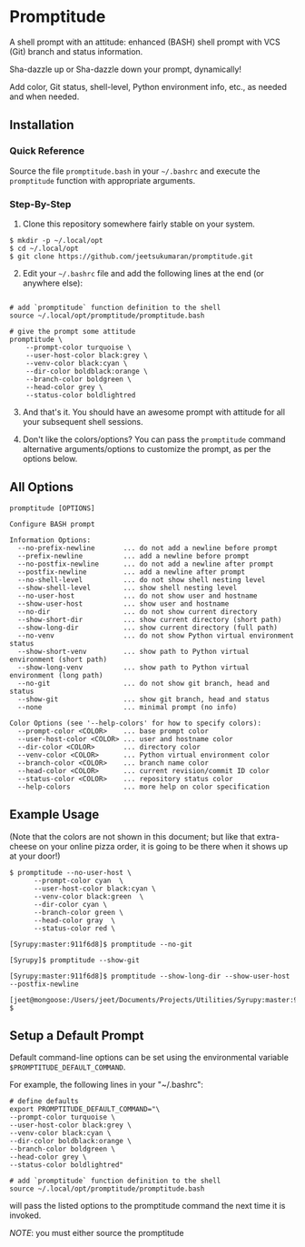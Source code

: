 
# Promptitude

A shell prompt with an attitude: enhanced (BASH) shell prompt with VCS (Git) branch and status information.

Sha-dazzle up or Sha-dazzle down your prompt, dynamically!

Add color, Git status, shell-level, Python environment info, etc., as needed and when needed.

## Installation

### Quick Reference

Source the file `promptitude.bash` in your `~/.bashrc` and execute the ``promptitude`` function with appropriate arguments.

### Step-By-Step

1.  Clone this repository somewhere fairly stable on your system.

~~~
$ mkdir -p ~/.local/opt
$ cd ~/.local/opt
$ git clone https://github.com/jeetsukumaran/promptitude.git
~~~

2.  Edit your ``~/.bashrc`` file and add the following lines at the end (or anywhere else):

~~~

# add `promptitude` function definition to the shell
source ~/.local/opt/promptitude/promptitude.bash

# give the prompt some attitude
promptitude \
    --prompt-color turquoise \
    --user-host-color black:grey \
    --venv-color black:cyan \
    --dir-color boldblack:orange \
    --branch-color boldgreen \
    --head-color grey \
    --status-color boldlightred
~~~

3.  And that's it. You should have an awesome prompt with attitude for all your subsequent shell sessions.

4.  Don't like the colors/options? You can pass the ``promptitude`` command alternative arguments/options to customize the prompt, as per the options below.


## All Options

~~~
promptitude [OPTIONS]

Configure BASH prompt

Information Options:
  --no-prefix-newline       ... do not add a newline before prompt
  --prefix-newline          ... add a newline before prompt
  --no-postfix-newline      ... do not add a newline after prompt
  --postfix-newline         ... add a newline after prompt
  --no-shell-level          ... do not show shell nesting level
  --show-shell-level        ... show shell nesting level
  --no-user-host            ... do not show user and hostname
  --show-user-host          ... show user and hostname
  --no-dir                  ... do not show current directory
  --show-short-dir          ... show current directory (short path)
  --show-long-dir           ... show current directory (full path)
  --no-venv                 ... do not show Python virtual environment status
  --show-short-venv         ... show path to Python virtual environment (short path)
  --show-long-venv          ... show path to Python virtual environment (long path)
  --no-git                  ... do not show git branch, head and status
  --show-git                ... show git branch, head and status
  --none                    ... minimal prompt (no info)

Color Options (see '--help-colors' for how to specify colors):
  --prompt-color <COLOR>    ... base prompt color
  --user-host-color <COLOR> ... user and hostname color
  --dir-color <COLOR>       ... directory color
  --venv-color <COLOR>      ... Python virtual environment color
  --branch-color <COLOR>    ... branch name color
  --head-color <COLOR>      ... current revision/commit ID color
  --status-color <COLOR>    ... repository status color
  --help-colors             ... more help on color specification
~~~

## Example Usage

(Note that the colors are not shown in this document; but like that extra-cheese on your online pizza order, it is going to be there when it shows up at your door!)
~~~
$ promptitude --no-user-host \
      --prompt-color cyan  \
      --user-host-color black:cyan \
      --venv-color black:green  \
      --dir-color cyan \
      --branch-color green \
      --head-color gray  \
      --status-color red \

[Syrupy:master:911f6d8]$ promptitude --no-git

[Syrupy]$ promptitude --show-git

[Syrupy:master:911f6d8]$ promptitude --show-long-dir --show-user-host --postfix-newline

[jeet@mongoose:/Users/jeet/Documents/Projects/Utilities/Syrupy:master:911f6d8]
$
~~~

## Setup a Default Prompt

Default command-line options can be set using the environmental variable `$PROMPTITUDE_DEFAULT_COMMAND`.

For example, the following lines in your "~/.bashrc":
~~~
# define defaults
export PROMPTITUDE_DEFAULT_COMMAND="\
--prompt-color turquoise \
--user-host-color black:grey \
--venv-color black:cyan \
--dir-color boldblack:orange \
--branch-color boldgreen \
--head-color grey \
--status-color boldlightred"

# add `promptitude` function definition to the shell
source ~/.local/opt/promptitude/promptitude.bash
~~~

will pass the listed options to the promptitude command the next time it is
invoked.

*NOTE*: you must either source the promptitude

